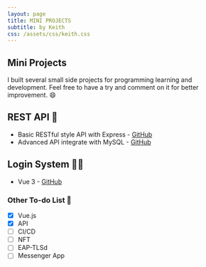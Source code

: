 ```yaml
---
layout: page
title: MINI PROJECTS
subtitle: by Keith
css: /assets/css/keith.css
---
```


## Mini Projects
I built several small side projects for programming learning and development.
Feel free to have a try and comment on it for better improvement. 😄

## REST API 🧩
- Basic RESTful style API with Express - [GitHub](https://github.com/keithchan1218/rest-api-express)
- Advanced API integrate with MySQL - [GitHub](https://github.com/keithchan1218/rest-api-mysql)

## Login System 🕵🏻
- Vue 3 - [GitHub](https://github.com/keithchan1218/vueLogin)

### Other To-do List 🧾
- [x] Vue.js
- [x] API
- [ ] CI/CD
- [ ] NFT
- [ ] EAP-TLSd
- [ ] Messenger App
